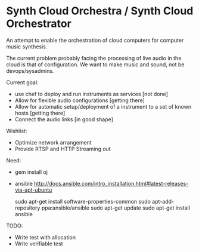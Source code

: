 Synth Cloud Orchestra / Synth Cloud Orchestrator
================================================

An attempt to enable the orchestration of cloud computers for computer music synthesis.

The current problem probably facing the processing of live audio in the cloud is that of configuration. We want to make music and sound, not be devops/sysadmins.

Current goal: 

* use chef to deploy and run instruments as services [not done]
* Allow for flexible audio configurations [getting there]
* Allow for automatic setup/deployment of a instrument to a set of known hosts [getting there]
* Connect the audio links [in good shape]

Wishlist:

* Optimize network arrangement
* Provide RTSP and HTTP Streaming out

Need:

* gem install oj
* ansible http://docs.ansible.com/intro_installation.html#latest-releases-via-apt-ubuntu

    sudo apt-get install software-properties-common
    sudo apt-add-repository ppa:ansible/ansible
    sudo apt-get update
    sudo apt-get install ansible

TODO:

* Write test with allocation
* Write verifiable test


